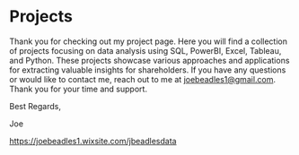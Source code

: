 # Projects
Thank you for checking out my project page. Here you will find a collection of projects focusing on data analysis using SQL, PowerBI, Excel, Tableau, and Python. These projects showcase various approaches and applications for extracting valuable insights for shareholders.  If you have any questions or would like to contact me, reach out to me at joebeadles1@gmail.com. Thank you for your time and support.

Best Regards,

Joe

https://joebeadles1.wixsite.com/jbeadlesdata
